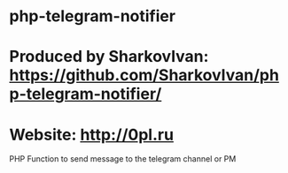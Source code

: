 # php-telegram-notifier
# Produced by SharkovIvan: https://github.com/SharkovIvan/php-telegram-notifier/
# Website: http://0pl.ru
PHP Function to send message to the telegram channel or PM
